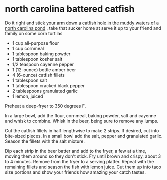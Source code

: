 north carolina battered catfish
=============

Do it right and [stick your arm down a catfish hole in the muddy waters of a north carolina pond](http://www.youtube.com/watch?v=zc_huHb4PMc) , take that sucker home at serve it up to your friend and family on some corn tortilas

* 1 cup all-purpose flour
* 1 cup cornmeal
* 1 tablespoon baking powder
* 1 tablespoon kosher salt
* 1/2 teaspoon cayenne pepper
* 1 (12-ounce) bottle amber beer
* 4 (6-ounce) catfish fillets
* 1 tablespoon salt
* 1 tablespoon cracked black pepper
* 2 tablespoons granulated garlic
* 1 lemon, juiced

Preheat a deep-fryer to 350 degrees F.

In a large bowl, add the flour, cornmeal, baking powder, salt and cayenne and whisk to combine. Whisk in the beer, being sure to remove any lumps.

Cut the catfish fillets in half lengthwise to make 2 strips. If desired, cut into bite-sized pieces. In a small bowl add the salt, pepper and granulated garlic. Season the fillets with the salt mixture.

Dip each strip in the beer batter and add to the fryer, a few at a time, moving them around so they don't stick. Fry until brown and crispy, about 3 to 4 minutes. Remove from the fryer to a serving platter. Repeat with the remaining fillets and season the fish with lemon juice. Cut them up into taco size portions and show your friends how amazing your catch tastes.